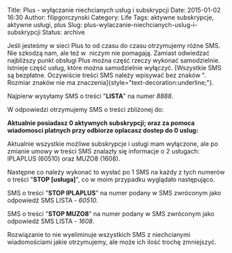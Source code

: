 Title: Plus - wyłączanie niechcianych usług i subskrypcji
Date: 2015-01-02 16:30
Author: filipgorczynski
Category: Life
Tags: aktywne subskrypcje, aktywne usługi, plus
Slug: plus-wylaczanie-niechcianych-uslug-i-subskrypcji
Status: archive

Jeśli jesteśmy w sieci Plus to od czasu do czasu otrzymujemy różne SMS. Nie szkodzą nam, ale też w  niczym nie pomagają. Zamiast odwiedzać najbliższy punkt obsługi Plus można część rzeczy wykonać samodzielnie. Istnieje część usług, które można samodzielnie wyłączyć. [Wszystkie SMS są bezpłatne. Oczywiście treści SMS należy wpisywać bez znaków ". Rozmiar znaków nie ma znaczenia]{style="text-decoration:underline;"}.

Najpierw wysyłamy SMS o treści "**LISTA**" na numer *8888*.

W odpowiedzi otrzymujemy SMS o treści zbliżonej do:

**Aktualnie posiadasz 0 aktywnych subskrypcji; oraz za pomoca wiadomosci platnych przy odbiorze oplacasz dostep do 0 uslug:**

Aktualnie wszystkie możliwe subskrypcje i usługi mam wyłączone, ale po zmianie umowy w treści SMS znalazły się informacje o 2 usługach: IPLAPLUS (60510) oraz MUZO8 (1608).

Następne co należy wykonać to wysłać po 1 SMS na każdy z tych numerów o treści "**STOP \[usługa\]**", co w moim przypadku wyglądało następująco.

SMS o treści "**STOP IPLAPLUS**" na numer podany w SMS zwróconym jako odpowiedź SMS LISTA - *60510*.

SMS o treści "**STOP MUZO8**" na numer podany w SMS zwróconym jako odpowiedź SMS LISTA - *1608*.

Rozwiązanie to nie wyeliminuje wszystkich SMS z niechcianymi wiadomościami jakie otrzymujemy, ale może ich ilość trochę zmniejszyć.

